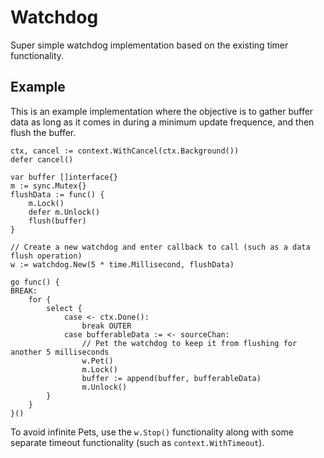 # Watchdog

Super simple watchdog implementation based on the existing timer functionality.

## Example

This is an example implementation where the objective is to gather buffer data as long as it comes in during a minimum update frequence, and then flush the buffer.

```
ctx, cancel := context.WithCancel(ctx.Background())
defer cancel()

var buffer []interface{}
m := sync.Mutex{}
flushData := func() {
    m.Lock()
    defer m.Unlock()
    flush(buffer)
}

// Create a new watchdog and enter callback to call (such as a data flush operation)
w := watchdog.New(5 * time.Millisecond, flushData)

go func() {
BREAK:
    for {
        select {
            case <- ctx.Done():
                break OUTER
            case bufferableData := <- sourceChan:
                // Pet the watchdog to keep it from flushing for another 5 milliseconds
                w.Pet()
                m.Lock()
                buffer := append(buffer, bufferableData)
                m.Unlock()
        }
    }
}()

```

To avoid infinite Pets, use the `w.Stop()` functionality along with some separate timeout functionality (such as `context.WithTimeout`).
